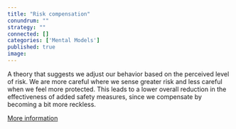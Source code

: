```yaml
---
title: "Risk compensation"
conundrum: ""
strategy: ""
connected: []
categories: ['Mental Models']
published: true
image: 
---
```


A theory that suggests we adjust our behavior based on the perceived level of risk. We are more careful where we sense greater risk and less careful when we feel more protected. This leads to a lower overall reduction in the effectiveness of added safety measures, since we compensate by becoming a bit more reckless. 

[More information](https://en.wikipedia.org/wiki/Risk_compensation)


